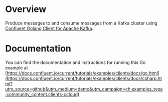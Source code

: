 # Overview

Produce messages to and consume messages from a Kafka cluster using [Confluent Golang Client for Apache Kafka](https://github.com/confluentinc/confluent-kafka-go).

# Documentation

You can find the documentation and instructions for running this Go example at [https://docs.confluent.io/current/tutorials/examples/clients/docs/go.html](https://docs.confluent.io/current/tutorials/examples/clients/docs/csharp.html?utm_source=github&utm_medium=demo&utm_campaign=ch.examples_type.community_content.clients-ccloud)
